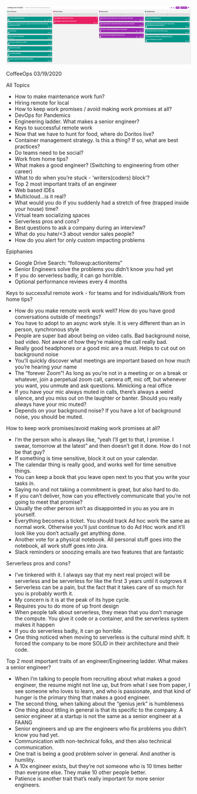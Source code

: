 ![Our Board](images/2020.03.19.png)

CoffeeOps 03/19/2020

All Topics
- How to make maintenance work fun?
- Hiring remote for local
- How to keep work promises / avoid making work promises at all?
- DevOps for Pandemics
- Engineering ladder. What makes a senior engineer?
- Keys to successful remote work
- Now that we have to hunt for food, where do Doritos live?
- Container management strategy. Is this a thing? If so, what are best practices?
- Do teams need to be social?
- Work from home tips?
- What makes a good engineer? (Switching to engineering from other career)
- What to do when you’re stuck - ‘writers(coders) block’?
- Top 2 most important traits of an engineer
- Web based IDEs
- Multicloud…is it real?
- What would you do if you suddenly had a stretch of free (trapped inside your house) time?
- Virtual team socializing spaces
- Serverless pros and cons?
- Best questions to ask a company during an interview?
- What do you hate/<3 about vendor sales people?
- How do you alert for only custom impacting problems

Epiphanies
- Google Drive Search: “followup:actionitems”
- Senior Engineers solve the problems you didn’t know you had yet
- If you do serverless badly, it can go horrible.
- Optional performance reviews every 4 months

Keys to successful remote work - for teams and for individuals/Work from home tips?
- How do you make remote work work well? How do you have good conversations outside of meetings?
- You have to adopt to an async work style. It is very different than an in person, synchronous style
- People are super bad about being on video calls. Bad background noise, bad video. Not aware of how they’re making the call really bad.
- Really good headphones or a good mic are a must. Helps to cut out on background noise
- You’ll quickly discover what meetings are important based on how much you’re hearing your name
- The “forever Zoom”! As long as you’re not in a meeting or on a break or whatever, join a perpetual zoom call, camera off, mic off, but whenever you want, you unmute and ask questions. Mimicking a real office
- If you have your mic always muted in calls, there’s always a weird silence, and you miss out on the laughter or banter. Should you really always have your mic muted?
- Depends on your background noise? If you have a lot of background noise, you should be muted.

How to keep work promises/avoid making work promises at all?
- I’m the person who is always like, “yeah I’ll get to that, I promise. I swear, tomorrow at the latest” and then doesn’t get it done. How do I not be that guy?
- If something is time sensitive, block it out on your calendar.
- The calendar thing is really good, and works well for time sensitive things. 
- You can keep a book that you leave open next to you that you write your tasks in.
- Saying no and not taking a commitment is great, but also hard to do.
- If you can’t deliver, how can you effectively communicate that you’re not going to meet that promise?
- Usually the other person isn’t as disappointed in you as you are in yourself.
- Everything becomes a ticket. You should track Ad hoc work the same as normal work. Otherwise you’ll just continue to do Ad Hoc work and it’ll look like you don’t actually get anything done.
- Another vote for a physical notebook. All personal stuff goes into the notebook, all work stuff goes into Jira.
- Slack reminders or snoozing emails are two features that are fantastic

Serverless pros and cons?
- I’ve tinkered with it. I always say that my next real project will be serverless and be serverless for like the first 3 years until it outgrows it
- Serverless can be a pain, but the fact that it takes care of so much for you is probably worth it.
- My concern is it is at the peak of its hype cycle.
- Requires you to do more of up front design
- When people talk about serverless, they mean that you don’t manage the compute. You give it code or a container, and the serverless system makes it happen
- If you do serverless badly, it can go horrible.
- One thing noticed when moving to serverless is the cultural mind shift. It forced the company to be more SOLID in their architecture and their code.

Top 2 most important traits of an engineer/Engineering ladder. What makes a senior engineer?
- When I’m talking to people from recruiting about what makes a good engineer, the resume might not line up, but from what I see from paper, I see someone who loves to learn, and who is passionate, and that kind of hunger is the primary thing that makes a good engineer.
- The second thing, when talking about the “genius jerk” is humbleness
- One thing about titling in general is that its specific to the company. A senior engineer at a startup is not the same as a senior engineer at a FAANG
- Senior engineers and up are the engineers who fix problems you didn’t know you had yet.
- Communication with non-technical folks, and then also technical communication.
- One trait is being a good problem solver in general. And another is humility.
- A 10x engineer exists, but they’re not someone who is 10 times better than everyone else. They make 10 other people better.
- Patience is another trait that’s really important for more senior engineers.